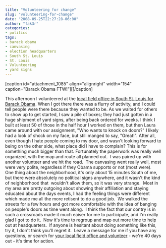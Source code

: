 ```yaml
---
title: "Volunteering for change"
slug: "volunteering-for-change"
date: "2008-09-25T22:27:28-06:00"
author: "fak3r"
categories:
- politics
tags:
- barack obama
- canvasing
- election headquarters
- South St. Louis
- St. Louis
- Volunteering
- yard signs
---
```


[caption id="attachment_1085" align="alignright" width="154" caption="Barack Obama FTW!"][[/caption]

This afternoon I volunteered at the [local field office in South St. Louis for Barack Obama](http://my.barackobama.com/page/event/detail/localfieldoffice/4wkrk).  When I got there there was a flurry of activity, and I could tell people were there because they wanted to be.  As we waited for others to show up to get started, I saw a pile of boxes; they had just gotten in a huge shipment of yard signs, after being back ordered for weeks.  I think I built at least 50 of those in the half hour I worked on them, but then Laura came around with our assignment, "Who wants to knock on doors?"  I likely had a look of shock on my face, but still manged to say, "Great!".  After all, even though I hate people coming to my door, and wasn't looking forward to being on the other side, what place did I have to complain?  This is for something much bigger than that.  Fortunately the paperwork was really well organized, with the map and route all planned out.  I was paired up with another volunteer and we hit the road.  The canvasing went really well, most were very polite, regardless if they Obama supports or not (most were).  One thing about the neighborhood, it's only about 15 minutes South of me, but there were absolutely no political signs anywhere, and it wasn't the kind of neighborhood that  wouldn't allow them, so it was very strange.  Most in my area are pretty outgoing about showing their affiliation and staying educated about the days events, I had the feeling things were different which made me all the more retisent to do a good job.  We walked the streets for a few hours and got more comfortable with the idea of banging on people's doors as time went along.  I think the fact that our contry is in such a crossroads made it much eaiser for me to participate, and I'm really glad I got to do it.  Now it's time to regroup and map out more time to help out at headquarters.  If anyone is hesitant about doing something like this, try it, I don't think you'll regret it.  Leave a message for me if you have any questions, or search for [your local field office and volunteer](http://my.barackobama.com/page/event/detail/localfieldoffice/4wkrk) - we're 40 days out - it's time for action.
